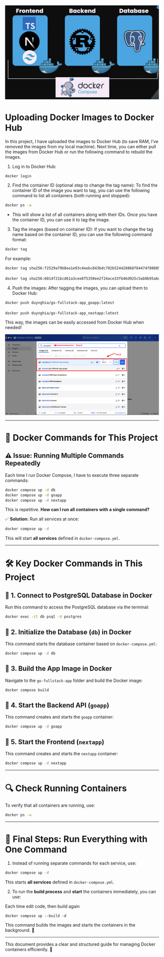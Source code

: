 ![1738190915722](image/README/1738190915722.png)

# Uploading Docker Images to Docker Hub

In this project, I have uploaded the images to Docker Hub (to save RAM, I’ve removed the images from my local machine). Next time, you can either pull the images from Docker Hub or run the following command to rebuild the images.

1. Log in to Docker Hub:

```sh
docker login
```

2. Find the container ID (optional step to change the tag name): To find the container ID of the image you want to tag, you can use the following command to list all containers (both running and stopped):

```sh
docker ps -a
```

- This will show a list of all containers along with their IDs. Once you have the container ID, you can use it to tag the image.

3. Tag the images (based on container ID): If you want to change the tag name based on the container ID, you can use the following command format:

```sh
docker tag
```

For example:

```sh
docker tag sha256:f2529a79b8ea1e93c4eebc843bdc702b524428868f84474f8080516f489dd8d5 duynghia/go-fullstack-app_goapp:latest

docker tag sha256:6014f21bcd61a3cee8f5350ee2f24ace33f646d925c5ab0b95a6c83d76d2f7fc duynghia/go-fullstack-app_nextapp:latest
```

4. Push the images: After tagging the images, you can upload them to Docker Hub:

```sh
docker push duynghia/go-fullstack-app_goapp:latest

docker push duynghia/go-fullstack-app_nextapp:latest
```

This way, the images can be easily accessed from Docker Hub when needed!

![1738191779154](image/README/1738191779154.png)

---

# 🚀 Docker Commands for This Project

## ⚠ Issue: Running Multiple Commands Repeatedly

Each time I run Docker Compose, I have to execute three separate commands:

```sh
docker compose up -d db
docker compose up -d goapp
docker compose up -d nextapp
```

This is repetitive. **How can I run all containers with a single command?**

✅ **Solution:** Run all services at once:

```sh
docker compose up -d
```

This will start **all services** defined in `docker-compose.yml`.

---

# 🛠 Key Docker Commands in This Project

## 📌 1. Connect to PostgreSQL Database in Docker

Run this command to access the PostgreSQL database via the terminal:

```sh
docker exec -it db psql -U postgres
```

## 📌 2. Initialize the Database (`db`) in Docker

This command starts the database container based on `docker-compose.yml`:

```sh
docker compose up -d db
```

## 📌 3. Build the App Image in Docker

Navigate to the `go-fullstack-app` folder and build the Docker image:

```sh
docker compose build
```

## 📌 4. Start the Backend API (`goapp`)

This command creates and starts the `goapp` container:

```sh
docker compose up -d goapp
```

## 📌 5. Start the Frontend (`nextapp`)

This command creates and starts the `nextapp` container:

```sh
docker compose up -d nextapp
```

---

# 🔍 Check Running Containers

To verify that all containers are running, use:

```sh
docker ps -a
```

---

# 🎯 Final Steps: Run Everything with One Command

1. Instead of running separate commands for each service, use:

```sh
docker compose up -d
```

This starts **all services** defined in `docker-compose.yml`.

2. To run the **build process** and **start** the containers immediately, you can use:

Each time edit code, then build again

```
docker compose up --build -d
```

This command builds the images and starts the containers in the background. 🚀

---

This document provides a clear and structured guide for managing Docker containers efficiently. 🚀

